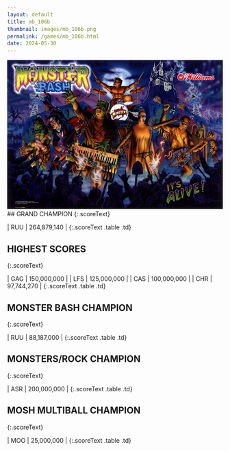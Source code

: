 ```yaml
---
layout: default
title: mb_106b
thumbnail: images/mb_106b.png
permalink: /games/mb_106b.html
date: 2024-05-30
---
```


<img src="../images/mb_106b.png" class="gameThumbnail img-fluid mx-auto align-middle">
## GRAND CHAMPION
{:.scoreText}

| RUU | 264,879,140 | 
{:.scoreText .table .td}

## HIGHEST SCORES
{:.scoreText}

| GAG | 150,000,000 | 
| LFS | 125,000,000 | 
| CAS | 100,000,000 | 
| CHR | 97,744,270 | 
{:.scoreText .table .td}

## MONSTER BASH CHAMPION
{:.scoreText}

| RUU | 88,187,000 | 
{:.scoreText .table .td}

## MONSTERS/ROCK CHAMPION
{:.scoreText}

| ASR | 200,000,000 | 
{:.scoreText .table .td}

## MOSH MULTIBALL CHAMPION
{:.scoreText}

| MOO | 25,000,000 | 
{:.scoreText .table .td}
